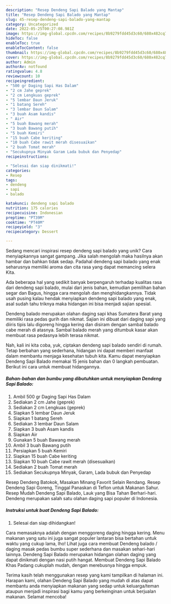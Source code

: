 ```yaml
---
description: "Resep Dendeng Sapi Balado yang Mantap"
title: "Resep Dendeng Sapi Balado yang Mantap"
slug: 45-resep-dendeng-sapi-balado-yang-mantap
category: Uncategorized
date: 2022-05-25T00:27:08.981Z
image: https://img-global.cpcdn.com/recipes/8b9279fdd45d3c60/680x482cq70/dendeng-sapi-balado-foto-resep-utama.jpg
hideToc: false
enableToc: true
enableTocContent: false
thumbnail: https://img-global.cpcdn.com/recipes/8b9279fdd45d3c60/680x482cq70/dendeng-sapi-balado-foto-resep-utama.jpg
cover: https://img-global.cpcdn.com/recipes/8b9279fdd45d3c60/680x482cq70/dendeng-sapi-balado-foto-resep-utama.jpg
author: Admin
authorAv: notfound
ratingvalue: 4.8
reviewcount: 10
recipeingredient:
- "500 gr Daging Sapi Has Dalam"
- "2 cm Jahe geprek"
- "2 cm Lengkuas geprek"
- "5 lembar Daun Jeruk"
- "1 batang Sereh"
- "3 lembar Daun Salam"
- "3 buah Asam kandis"
- " Air"
- "5 buah Bawang merah"
- "3 buah Bawang putih"
- "5 buah Kemiri"
- "15 buah Cabe keriting"
- "10 buah Cabe rawit merah disesuaikan"
- "2 buah Tomat merah"
- "Secukupnya Minyak Garam Lada bubuk dan Penyedap"
recipeinstructions:

- "Selesai dan siap dinikmati!"
categories:
- Resep
tags:
- dendeng
- sapi
- balado

katakunci: dendeng sapi balado 
nutrition: 175 calories
recipecuisine: Indonesian
preptime: "PT39M"
cooktime: "PT40M"
recipeyield: "3"
recipecategory: Dessert

---
```





Sedang mencari inspirasi resep dendeng sapi balado yang unik? Cara menyiapkannya sangat gampang. Jika salah mengolah maka hasilnya akan hambar dan bahkan tidak sedap. Padahal dendeng sapi balado yang enak seharusnya memiliki aroma dan cita rasa yang dapat memancing selera Kita.





Ada beberapa hal yang sedikit banyak berpengaruh terhadap kualitas rasa dari dendeng sapi balado, mulai dari jenis bahan, kemudian pemilihan bahan segar dan Bagus, hingga cara mengolah dan menghidangkannya. Tidak usah pusing kalau hendak menyiapkan dendeng sapi balado yang enak,      asal sudah tahu triknya maka hidangan ini bisa menjadi sajian spesial.














Dendeng balado merupakan olahan daging sapi khas Sumatera Barat yang memiliki rasa pedas gurih dan nikmat. Sajian ini dibuat dari daging sapi yang diiris tipis lalu digoreng hingga kering dan disiram dengan sambal balado cabe merah di atasnya. Sambal balado merah yang ditumbuk kasar akan membuat rasa pedasnya lebih terasa nikmat.






Nah, kali ini kita coba, yuk, ciptakan dendeng sapi balado sendiri di rumah. Tetap berbahan yang sederhana, hidangan ini dapat memberi manfaat dalam membantu menjaga kesehatan tubuh kita. Kamu dapat menyiapkan Dendeng Sapi Balado memakai 15 jenis bahan dan 0 langkah pembuatan. Berikut ini cara untuk membuat hidangannya.

<!--inarticleads1-->

##### Bahan-bahan dan bumbu yang dibutuhkan untuk menyiapkan Dendeng Sapi Balado:

1. Ambil 500 gr Daging Sapi Has Dalam
1. Sediakan 2 cm Jahe (geprek)
1. Sediakan 2 cm Lengkuas (geprek)
1. Siapkan 5 lembar Daun Jeruk
1. Siapkan 1 batang Sereh
1. Sediakan 3 lembar Daun Salam
1. Siapkan 3 buah Asam kandis
1. Siapkan  Air
1. Gunakan 5 buah Bawang merah
1. Ambil 3 buah Bawang putih
1. Persiapkan 5 buah Kemiri
1. Siapkan 15 buah Cabe keriting
1. Siapkan 10 buah Cabe rawit merah (disesuaikan)
1. Sediakan 2 buah Tomat merah
1. Sediakan Secukupnya Minyak, Garam, Lada bubuk dan Penyedap


Resep Dendeng Batokok, Masakan Minang Favorit Selain Rendang. Resep Dendeng Sapi Goreng, Tinggal Panaskan di Teflon untuk Makanan Sahur. Resep Mudah Dendeng Sapi Balado, Lauk yang Bisa Tahan Berhari-hari. Dendeng merupakan salah satu olahan daging sapi populer di Indonesia. 

<!--inarticleads2-->

##### Instruksi untuk buat Dendeng Sapi Balado:


1. Selesai dan siap dihidangkan!

Cara memasaknya adalah dengan menggoreng daging hingga kering. Menu makanan yang satu ini juga sangat populer lantaran bisa bertahan untuk waktu yang cukup lama, lho! Lihat juga cara membuat Dendeng balado / daging masak pedas bumbu super sederhana dan masakan sehari-hari lainnya. Dendeng Sapi Balado merupakan hidangan olahan daging yang dapat dinikmati dengan nasi putih hangat. Membuat Dendeng Sapi Balado Khas Padang cukuplah mudah, dengan merebusnya hingga empuk. 

Terima kasih telah menggunakan resep yang kami tampilkan di halaman ini. Harapan kami, olahan Dendeng Sapi Balado yang mudah di atas dapat membantu anda menyiapkan makanan yang sedap untuk keluarga/teman ataupun menjadi inspirasi bagi kamu yang berkeinginan untuk berjualan makanan. Selamat mencoba!
